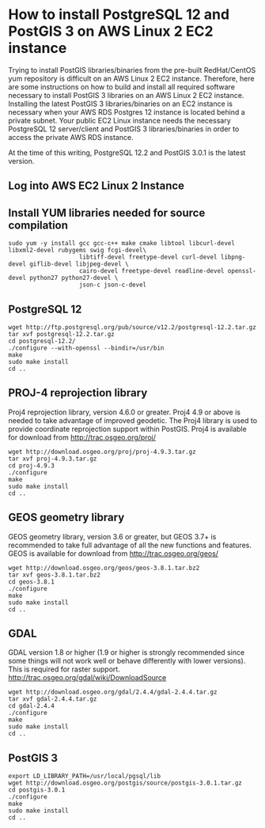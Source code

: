 # How to install PostgreSQL 12 and PostGIS 3 on AWS Linux 2 EC2 instance
Trying to install PostGIS libraries/binaries from the pre-built RedHat/CentOS yum repository
is difficult on an AWS Linux 2 EC2 instance. Therefore, here are some instructions on
how to build and install all required software necessary to install PostGIS 3 libraries
on an AWS Linux 2 EC2 instance. Installing the latest PostGIS 3 libraries/binaries on an EC2 instance
is necessary when your AWS RDS Postgres 12 instance is located behind a private subnet. Your public EC2 Linux
instance needs the necessary PostgreSQL 12 server/client and PostGIS 3 libraries/binaries in order
to access the private AWS RDS instance.

At the time of this writing, PostgreSQL 12.2 and PostGIS 3.0.1 is the latest version.

## Log into AWS EC2 Linux 2 Instance

## Install YUM libraries needed for source compilation
```
sudo yum -y install gcc gcc-c++ make cmake libtool libcurl-devel libxml2-devel rubygems swig fcgi-devel\
                    libtiff-devel freetype-devel curl-devel libpng-devel giflib-devel libjpeg-devel \
                    cairo-devel freetype-devel readline-devel openssl-devel python27 python27-devel \
                    json-c json-c-devel
```

## PostgreSQL 12
```
wget http://ftp.postgresql.org/pub/source/v12.2/postgresql-12.2.tar.gz
tar xvf postgresql-12.2.tar.gz
cd postgresql-12.2/
./configure --with-openssl --bindir=/usr/bin
make
sudo make install
cd ..
```

## PROJ-4 reprojection library
Proj4 reprojection library, version 4.6.0 or greater. Proj4 4.9 or above is needed to take advantage of improved
geodetic. The Proj4 library is used to provide coordinate reprojection support within PostGIS. Proj4 is available 
for download from http://trac.osgeo.org/proj/
```
wget http://download.osgeo.org/proj/proj-4.9.3.tar.gz
tar xvf proj-4.9.3.tar.gz
cd proj-4.9.3
./configure
make
sudo make install
cd ..
```

## GEOS geometry library
GEOS geometry library, version 3.6 or greater, but GEOS 3.7+ is recommended to take full advantage of all the new
functions and features. GEOS is available for download from http://trac.osgeo.org/geos/
```
wget http://download.osgeo.org/geos/geos-3.8.1.tar.bz2
tar xvf geos-3.8.1.tar.bz2
cd geos-3.8.1
./configure
make
sudo make install
cd ..
```

## GDAL
GDAL version 1.8 or higher (1.9 or higher is strongly recommended since some things will not work well or behave
differently with lower versions). This is required for raster support. 
http://trac.osgeo.org/gdal/wiki/DownloadSource
```
wget http://download.osgeo.org/gdal/2.4.4/gdal-2.4.4.tar.gz
tar xvf gdal-2.4.4.tar.gz
cd gdal-2.4.4
./configure
make
sudo make install
cd ..
```

## PostGIS 3
```
export LD_LIBRARY_PATH=/usr/local/pgsql/lib
wget http://download.osgeo.org/postgis/source/postgis-3.0.1.tar.gz
cd postgis-3.0.1
./configure
make
sudo make install
cd ..
```
